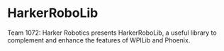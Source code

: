 # HarkerRoboLib
Team 1072: Harker Robotics presents HarkerRoboLib, a useful library to complement and enhance the features of WPILib and Phoenix.
